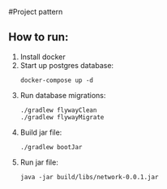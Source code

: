 #Project pattern

## How to run:

1. Install docker
1. Start up postgres database:
    ```
    docker-compose up -d
    ```
1. Run database migrations:
    ```
    ./gradlew flywayClean
    ./gradlew flywayMigrate
    ```
1. Build jar file:
    ```
    ./gradlew bootJar
    ```
1. Run jar file:
    ```
    java -jar build/libs/network-0.0.1.jar
    ```
